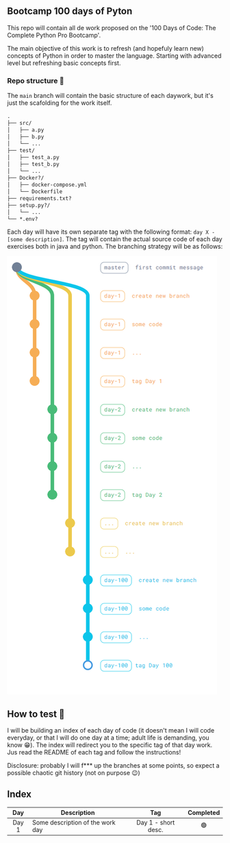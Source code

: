 ## Bootcamp 100 days of Pyton

This repo will contain all de work proposed on the '100 Days of Code: The Complete Python Pro Bootcamp'.

The main objective of this work is to refresh (and hopefuly learn new) concepts of Python in order to master the language. Starting with advanced level but refreshing basic concepts first.

 ### Repo structure 🔱

 The `main` branch will contain the basic structure of each daywork, but it's just the scafolding for the work itself.


<!-- This is for https://tree.nathanfriend.io/ edition

src
  a.py
  b.py
  ...
test
  test_a.py
  test_b.py
  ...
Docker?
  docker-compose.yml
  Dockerfile
requirements.txt?
setup.py?
  ...
*.env?

-->


 ```
.
├── src/
│   ├── a.py
│   ├── b.py
│   └── ...
├── test/
│   ├── test_a.py
│   ├── test_b.py
│   └── ...
├── Docker?/
│   ├── docker-compose.yml
│   └── Dockerfile
├── requirements.txt?
├── setup.py?/
│   └── ...
└── *.env?
  ```

Each day will have its own separate tag with the following format: `day X - [some description]`. The tag will contain the actual source code of each day exercises both in java and python. The branching strategy will be as follows:

![alt text](resources/branching.png)

## How to test 🚀

I will be building an index of each day of code (it doesn't mean I will code everyday, or that I will do one day at a time; adult life is demanding, you know 😁). The index will redirect you to the specific tag of that day work. Jus read the README of each tag and follow the instructions!

Disclosure: probably I will f*** up the branches at some points, so expect a possible chaotic git history (not on purpose 😉)

## Index

| Day | Description | Tag | Completed |
| :--------: | -------- | :--------: | :--------: |
| Day 1  | Some description of the work day  | Day 1 - short desc.  | 🟢 |
